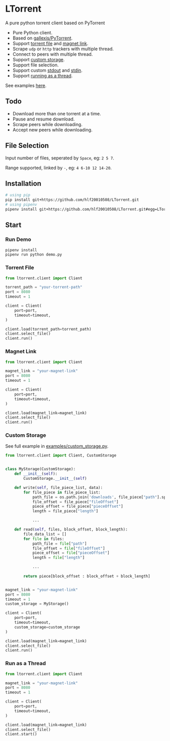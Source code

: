 
# LTorrent
A pure python torrent client based on PyTorrent

- Pure Python client.
- Based on [gallexis/PyTorrent](https://github.com/gallexis/PyTorrent).
- Support [torrent file](#torrent-file) and [magnet link](#magnet-link).
- Scrape `udp` or `http` trackers with multiple thread.
- Connect to peers with multiple thread.
- Support [custom storage](#custom-storage).
- Support file selection.
- Support custom [stdout](https://github.com/hlf20010508/LTorrent/tree/master/examples/custom_stdout.py) and [stdin](https://github.com/hlf20010508/LTorrent/tree/master/examples/custom_stdin.py).
- Support [running as a thread](#run-as-a-thread).

See examples [here](https://github.com/hlf20010508/LTorrent/tree/master/examples).

## Todo
- Download more than one torrent at a time.
- Pause and resume download.
- Scrape peers while downloading.
- Accept new peers while downloading.

## File Selection
Input number of files, seperated by `Space`, eg: `2 5 7`.

Range supported, linked by `-`, eg: `4 6-10 12 14-20`.

## Installation
```sh
# using pip
pip install git+https://github.com/hlf20010508/LTorrent.git
# using pipenv
pipenv install git+https://github.com/hlf20010508/LTorrent.git#egg=LTorrent
```

## Start
### Run Demo
```sh
pipenv install
pipenv run python demo.py
```

### Torrent File
```py
from ltorrent.client import Client

torrent_path = "your-torrent-path"
port = 8080
timeout = 1

client = Client(
    port=port,
    timeout=timeout,
)

client.load(torrent_path=torrent_path)
client.select_file()
client.run()
```

### Magnet Link
```py
from ltorrent.client import Client

magnet_link = "your-magnet-link"
port = 8080
timeout = 1

client = Client(
    port=port,
    timeout=timeout,
)

client.load(magnet_link=magnet_link)
client.select_file()
client.run()
```

### Custom Storage
See full example in [examples/custom_storage.py](https://github.com/hlf20010508/LTorrent/tree/master/examples/custom_storage.py).
```py
from ltorrent.client import Client, CustomStorage


class MyStorage(CustomStorage):
    def __init__(self):
        CustomStorage.__init__(self)

    def write(self, file_piece_list, data):
        for file_piece in file_piece_list:
            path_file = os.path.join('downloads', file_piece["path"].split('/')[-1])
            file_offset = file_piece["fileOffset"]
            piece_offset = file_piece["pieceOffset"]
            length = file_piece["length"]

            ...

    def read(self, files, block_offset, block_length):
        file_data_list = []
        for file in files:
            path_file = file["path"]
            file_offset = file["fileOffset"]
            piece_offset = file["pieceOffset"]
            length = file["length"]

            ...
        
        return piece[block_offset : block_offset + block_length]


magnet_link = "your-magnet-link"
port = 8080
timeout = 1
custom_storage = MyStorage()

client = Client(
    port=port,
    timeout=timeout,
    custom_storage=custom_storage
)

client.load(magnet_link=magnet_link)
client.select_file()
client.run()
```

### Run as a Thread
```py
from ltorrent.client import Client

magnet_link = "your-magnet-link"
port = 8080
timeout = 1

client = Client(
    port=port,
    timeout=timeout,
)

client.load(magnet_link=magnet_link)
client.select_file()
client.start()
```
